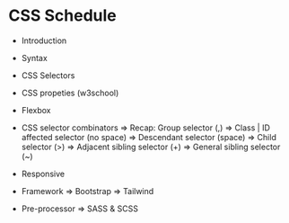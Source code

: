 # CSS Schedule

- Introduction

- Syntax

- CSS Selectors

- CSS propeties (w3school)

- Flexbox

- CSS selector combinators
  => Recap: Group selector (,)
  => Class | ID affected selector (no space)
  => Descendant selector (space)
  => Child selector (>)
  => Adjacent sibling selector (+)
  => General sibling selector (~)

- Responsive

- Framework
  => Bootstrap
  => Tailwind

- Pre-processor
  => SASS & SCSS
